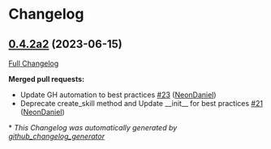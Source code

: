 # Changelog

## [0.4.2a2](https://github.com/NeonGeckoCom/skill-wikipedia/tree/0.4.2a2) (2023-06-15)

[Full Changelog](https://github.com/NeonGeckoCom/skill-wikipedia/compare/0.4.1...0.4.2a2)

**Merged pull requests:**

- Update GH automation to best practices [\#23](https://github.com/NeonGeckoCom/skill-wikipedia/pull/23) ([NeonDaniel](https://github.com/NeonDaniel))
- Deprecate create\_skill method and Update \_\_init\_\_ for best practices [\#21](https://github.com/NeonGeckoCom/skill-wikipedia/pull/21) ([NeonDaniel](https://github.com/NeonDaniel))



\* *This Changelog was automatically generated by [github_changelog_generator](https://github.com/github-changelog-generator/github-changelog-generator)*

